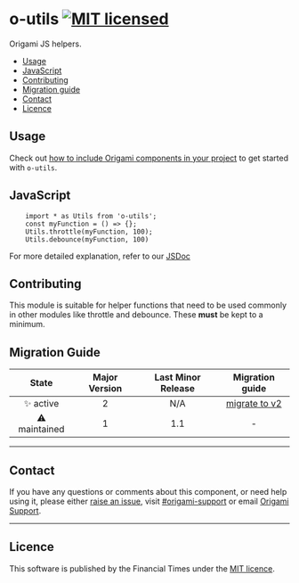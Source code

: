 # o-utils [![MIT licensed](https://img.shields.io/badge/license-MIT-blue.svg)](#licence)

Origami JS helpers.

- [Usage](#usage)
- [JavaScript](#javascript)
- [Contributing](#contributing)
- [Migration guide](#migration-guide)
- [Contact](#contact)
- [Licence](#licence)

## Usage

Check out [how to include Origami components in your project](https://origami.ft.com/docs/components/#including-origami-components-in-your-project) to get started with `o-utils`.

## JavaScript

```JS
	import * as Utils from 'o-utils';
	const myFunction = () => {};
	Utils.throttle(myFunction, 100);
	Utils.debounce(myFunction, 100)
```

For more detailed explanation, refer to our [JSDoc](http://codedocs.webservices.ft.com/v1/jsdoc/o-utils)


## Contributing

This module is suitable for helper functions that need to be used commonly in other modules like throttle and debounce. These **must** be kept to a minimum.


## Migration Guide

State | Major Version | Last Minor Release | Migration guide |
:---: | :---: | :---: | :---:
✨ active | 2 | N/A | [migrate to v2](MIGRATION.md#migrating-from-v1-to-v2) |
⚠ maintained | 1 | 1.1 | -   |

***

## Contact

If you have any questions or comments about this component, or need help using it, please either [raise an issue](https://github.com/Financial-Times/o-utils/issues), visit [#origami-support](https://financialtimes.slack.com/messages/origami-support/) or email [Origami Support](mailto:origami-support@ft.com).

***

## Licence

This software is published by the Financial Times under the [MIT licence](http://opensource.org/licenses/MIT).
